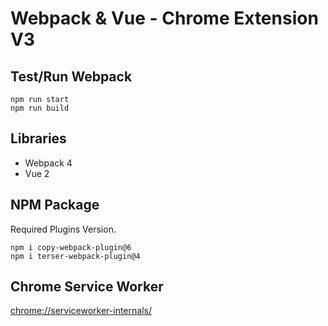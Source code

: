 # Webpack & Vue - Chrome Extension V3

## Test/Run Webpack

```
npm run start
npm run build
```

## Libraries

* Webpack 4
* Vue 2

## NPM Package

Required Plugins Version.

```
npm i copy-webpack-plugin@6
npm i terser-webpack-plugin@4
```

## Chrome Service Worker

[chrome://serviceworker-internals/](chrome://serviceworker-internals/)